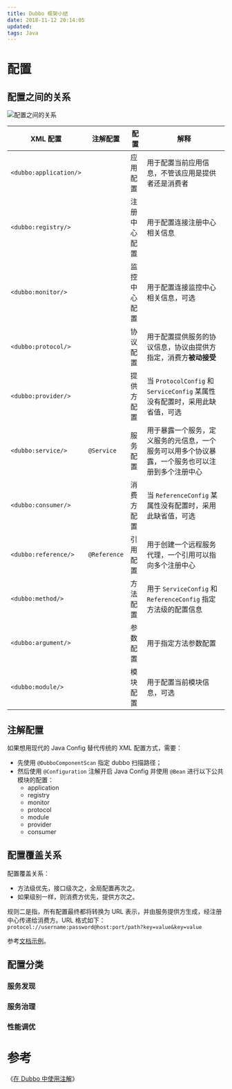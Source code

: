 ```yaml
---
title: Dubbo 框架小结
date: 2018-11-12 20:14:05
updated:
tags: Java
---
```


# 配置

## 配置之间的关系

![配置之间的关系](/img/dubbo/dubbo-config.jpg)

| XML 配置               | 注解配置     | 配置         | 解释                                                         |
| ---------------------- | ------------ | ------------ | ------------------------------------------------------------ |
| `<dubbo:application/>` |              | 应用配置     | 用于配置当前应用信息，不管该应用是提供者还是消费者           |
| `<dubbo:registry/>`    |              | 注册中心配置 | 用于配置连接注册中心相关信息                                 |
| `<dubbo:monitor/>`     |              | 监控中心配置 | 用于配置连接监控中心相关信息，可选                           |
| `<dubbo:protocol/>`    |              | 协议配置     | 用于配置提供服务的协议信息，协议由提供方指定，消费方**被动接受** |
| `<dubbo:provider/>`    |              | 提供方配置   | 当 `ProtocolConfig` 和 `ServiceConfig` 某属性没有配置时，采用此缺省值，可选 |
| `<dubbo:service/>`     | `@Service`   | 服务配置     | 用于暴露一个服务，定义服务的元信息，一个服务可以用多个协议暴露，一个服务也可以注册到多个注册中心 |
| `<dubbo:consumer/>`    |              | 消费方配置   | 当 `ReferenceConfig` 某属性没有配置时，采用此缺省值，可选    |
| `<dubbo:reference/>`   | `@Reference` | 引用配置     | 用于创建一个远程服务代理，一个引用可以指向多个注册中心       |
| `<dubbo:method/>`      |              | 方法配置     | 用于 `ServiceConfig` 和 `ReferenceConfig` 指定方法级的配置信息 |
| `<dubbo:argument/>`    |              | 参数配置     | 用于指定方法参数配置                                         |
| `<dubbo:module/>`      |              | 模块配置     | 用于配置当前模块信息，可选                                   |

## 注解配置

如果想用现代的 Java Config 替代传统的 XML 配置方式，需要：

* 先使用 `@DubboComponentScan` 指定 dubbo 扫描路径；
* 然后使用 `@Configuration` 注解开启 Java Config 并使用 `@Bean` 进行以下公共模块的配置：
  * application
  * registry
  * monitor
  * protocol
  * module
  * provider
  * consumer

## 配置覆盖关系

配置覆盖关系：

* 方法级优先，接口级次之，全局配置再次之。
* 如果级别一样，则消费方优先，提供方次之。

规则二是指，所有配置最终都将转换为 URL 表示，并由服务提供方生成，经注册中心传递给消费方。URL 格式如下：`protocol://username:password@host:port/path?key=value&key=value`

参考[文档示例](http://dubbo.apache.org/zh-cn/docs/user/configuration/xml.html)。

## 配置分类

### 服务发现

### 服务治理

### 性能调优

# 参考

《[在 Dubbo 中使用注解](http://dubbo.apache.org/zh-cn/blog/dubbo-annotation.html)》